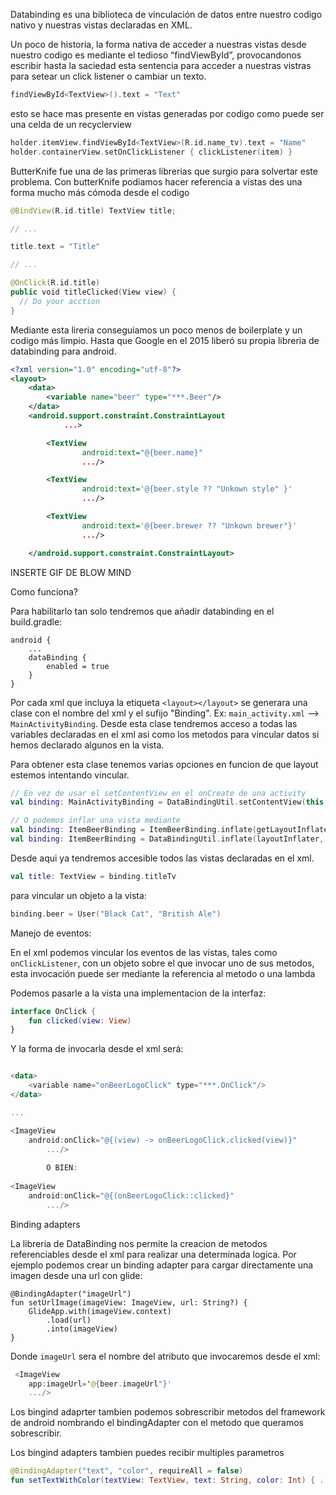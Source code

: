 Databinding es una biblioteca de vinculación de datos entre nuestro codigo nativo y nuestras vistas declaradas en XML.

Un poco de historia, la forma nativa de acceder a nuestras vistas desde nuestro codigo es mediante el tedioso “findViewById”, provocandonos escribir hasta la saciedad esta sentencia para acceder a nuestras vistras para setear un click listener o cambiar un texto.

```kotlin
findViewById<TextView>().text = "Text"
```

esto se hace mas presente en vistas generadas por codigo como puede ser una celda de un recyclerview

```kotlin
holder.itemView.findViewById<TextView>(R.id.name_tv).text = "Name"
holder.containerView.setOnClickListener { clickListener(item) }
```

ButterKnife fue una de las primeras librerias que surgio para solvertar este problema. Con butterKnife podiamos hacer referencia a vistas des una forma mucho más cómoda desde el codigo

```kotlin
@BindView(R.id.title) TextView title;

// ...

title.text = "Title"

// ...

@OnClick(R.id.title)
public void titleClicked(View view) {
  // Do your acction
}

```

Mediante esta lireria conseguiamos un poco menos de boilerplate y un codigo más limpio.
Hasta que Google en el 2015 liberó su propia libreria de databinding para android.

```xml
<?xml version="1.0" encoding="utf-8"?>
<layout>
    <data>
        <variable name="beer" type="***.Beer"/>
    </data>
    <android.support.constraint.ConstraintLayout
            ...>

        <TextView
                android:text="@{beer.name}"
                .../>

        <TextView
                android:text='@{beer.style ?? "Unkown style" }'
                .../>

        <TextView
                android:text='@{beer.brewer ?? "Unkown brewer"}'
                .../>

    </android.support.constraint.ConstraintLayout>

```
INSERTE GIF DE BLOW MIND

Como funciona?

Para habilitarlo tan solo tendremos que añadir databinding en el build.gradle:

```
android {
    ...
    dataBinding {
        enabled = true
    }
}
```

Por cada xml que incluya la etiqueta ```<layout></layout>``` se generara una clase con el nombre del xml y el sufijo "Binding". Ex: `main_activity.xml` --> `MainActivityBinding`.
Desde esta clase tendremos acceso a todas las variables declaradas en el xml asi como los metodos para vincular datos si hemos declarado algunos en la vista.

Para obtener esta clase tenemos varias opciones en funcion de que layout estemos intentando vincular.

```kotlin
// En vez de usar el setContentView en el onCreate de una activity
val binding: MainActivityBinding = DataBindingUtil.setContentView(this, R.layout.main_activity);

// O podemos inflar una vista mediante
val binding: ItemBeerBinding = ItemBeerBinding.inflate(getLayoutInflater());
val binding: ItemBeerBinding = DataBindingUtil.inflate(layoutInflater, R.layout.detail_fragment, viewGroup, false);

```

Desde aqui ya tendremos accesible todos las vistas declaradas en el xml.

```kotlin
val title: TextView = binding.titleTv
```

para vincular un objeto a la vista:

```kotlin
binding.beer = User("Black Cat", "British Ale")
```

Manejo de eventos:

En el xml podemos vincular los eventos de las vistas, tales como `onClickListener`,  con un objeto sobre el que invocar uno de sus metodos, esta invocación puede ser mediante la referencia al metodo o una lambda

Podemos pasarle a la vista una implementacion de la interfaz:

```kotlin
interface OnClick {
    fun clicked(view: View)
}
```
Y la forma de invocarla desde el xml será:

```kotlin

<data>
	<variable name="onBeerLogoClick" type="***.OnClick"/>
</data>

...

<ImageView
	android:onClick="@{(view) -> onBeerLogoClick.clicked(view)}"
		.../>
		
		O BIEN:
		
<ImageView
	android:onClick="@{(onBeerLogoClick::clicked}"
		.../>

```

Binding adapters

La libreria de DataBinding nos permite la creacion de metodos referenciables desde el xml para realizar una determinada logica.
Por ejemplo podemos crear un binding adapter para cargar directamente una imagen desde una url con glide:

```kotln
@BindingAdapter("imageUrl")
fun setUrlImage(imageView: ImageView, url: String?) {
    GlideApp.with(imageView.context)
        .load(url)
        .into(imageView)
}
```
Donde `imageUrl` sera el nombre del atributo que invocaremos desde el xml:

```kotlin
 <ImageView
    app:imageUrl='@{beer.imageUrl"}'
    .../>
```
Los bingind adaprter tambien podemos sobrescribir metodos del framework de android nombrando el bindingAdapter con el metodo que queramos sobrescribir.

Los bingind adapters tambien puedes recibir multiples parametros

```kotlin
@BindingAdapter("text", "color", requireAll = false)
fun setTextWithColor(textView: TextView, text: String, color: Int) { ... }
```

